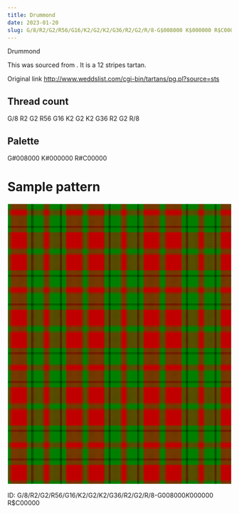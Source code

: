 ```yaml
---
title: Drummond
date: 2023-01-20
slug: G/8/R2/G2/R56/G16/K2/G2/K2/G36/R2/G2/R/8-G$008000 K$000000 R$C00000
---
```

Drummond

This was sourced from <no value>.  It is a 12 stripes tartan.

Original link http://www.weddslist.com/cgi-bin/tartans/pg.pl?source=sts

## Thread count
G/8 R2 G2 R56 G16 K2 G2 K2 G36 R2 G2 R/8

## Palette
G#008000 K#000000 R#C00000

# Sample pattern

![Tartan detail](tartan.png "G/8 R2 G2 R56 G16 K2 G2 K2 G36 R2 G2 R/8 tartan")

ID: G/8/R2/G2/R56/G16/K2/G2/K2/G36/R2/G2/R/8-G$008000 K$000000 R$C00000